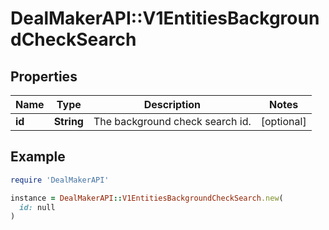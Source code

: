 # DealMakerAPI::V1EntitiesBackgroundCheckSearch

## Properties

| Name | Type | Description | Notes |
| ---- | ---- | ----------- | ----- |
| **id** | **String** | The background check search id. | [optional] |

## Example

```ruby
require 'DealMakerAPI'

instance = DealMakerAPI::V1EntitiesBackgroundCheckSearch.new(
  id: null
)
```

